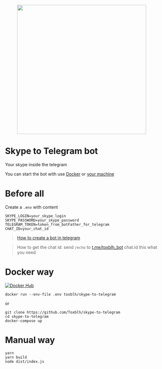 <p align="center">
    <img width="425px" src="https://github.com/Toxblh/skype-to-telegram/blob/master/images/SkypeToTelegram.png" />
</p>

# Skype to Telegram bot

Your skype inside the telegram

You can start the bot with use [Docker](#Docker-way) or [your machine](#Manual-way)

# Before all

Create a `.env` with content

```
SKYPE_LOGIN=your_skype_login
SKYPE_PASSWORD=your_skype_password
TELEGRAM_TOKEN=token_from_botFather_for_telegram
CHAT_ID=your_chat_id
```
> [How to create a bot in telegram](https://www.sohamkamani.com/blog/2016/09/21/making-a-telegram-bot/)

> How to get the chat id: send `/echo` to [t.me/toxblh_bot](https://t.me/toxblh_bot) chat.id this what you need

# Docker way

[![Docker Hub](http://dockeri.co/image/toxblh/skype-to-telegram)](https://hub.docker.com/r/toxblh/skype-to-telegram)

```shell
docker run --env-file .env toxblh/skype-to-telegram
```

or

```shell
git clone https://github.com/Toxblh/skype-to-telegram
cd skype-to-telegram
docker-compose up
```

# Manual way

```shell
yarn
yarn build
node dist/index.js
```
